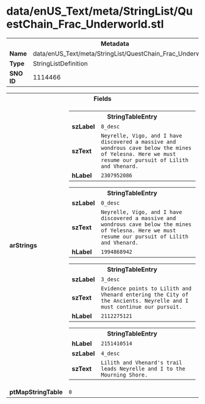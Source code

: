<h1>data/enUS_Text/meta/StringList/QuestChain_Frac_Underworld.stl</h1><table><tr><th colspan="100%">Metadata</th></tr><tr><td><b>Name</b></td><td>data/enUS_Text/meta/StringList/QuestChain_Frac_Underworld.stl</td></tr><tr><td><b>Type</b></td><td>StringListDefinition</td></tr><tr><td><b>SNO ID</b></td><td>1114466</td></tr></table>

<table><tr><th colspan="100%">Fields</th></tr><tr><td><b>arStrings</b></td><td><table><tr><th colspan="100%">StringTableEntry</th></tr><tr><td><b>szLabel</b></td><td><code>8_desc</code></td></tr><tr><td><b>szText</b></td><td><code>Neyrelle, Vigo, and I have discovered a massive and wondrous cave below the mines of Yelesna. Here we must resume our pursuit of Lilith and Vhenard.</code></td></tr><tr><td><b>hLabel</b></td><td><code>2307952086</code></td></tr></table>


<table><tr><th colspan="100%">StringTableEntry</th></tr><tr><td><b>szLabel</b></td><td><code>0_desc</code></td></tr><tr><td><b>szText</b></td><td><code>Neyrelle, Vigo, and I have discovered a massive and wondrous cave below the mines of Yelesna. Here we must resume our pursuit of Lilith and Vhenard.</code></td></tr><tr><td><b>hLabel</b></td><td><code>1994868942</code></td></tr></table>


<table><tr><th colspan="100%">StringTableEntry</th></tr><tr><td><b>szLabel</b></td><td><code>3_desc</code></td></tr><tr><td><b>szText</b></td><td><code>Evidence points to Lilith and Vhenard entering the City of the Ancients. Neyrelle and I must continue our pursuit.</code></td></tr><tr><td><b>hLabel</b></td><td><code>2112275121</code></td></tr></table>


<table><tr><th colspan="100%">StringTableEntry</th></tr><tr><td><b>hLabel</b></td><td><code>2151410514</code></td></tr><tr><td><b>szLabel</b></td><td><code>4_desc</code></td></tr><tr><td><b>szText</b></td><td><code>Lilith and Vhenard's trail leads Neyrelle and I to the Mourning Shore.</code></td></tr></table>


</td></tr><tr><td><b>ptMapStringTable</b></td><td><code>0</code></td></tr></table>

